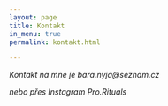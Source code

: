 ```yaml
---
layout: page
title: Kontakt
in_menu: true
permalink: kontakt.html

---
```

_Kontakt na mne je bara.nyja@seznam.cz_

_nebo přes Instagram Pro.Rituals_